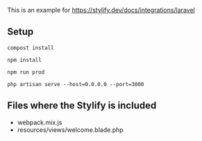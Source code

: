 This is an example for https://stylify.dev/docs/integrations/laravel

## Setup

```
compost install

npm install

npm run prod

php artisan serve --host=0.0.0.0 --port=3000
```

## Files where the Stylify is included

- webpack.mix.js
- resources/views/welcome.blade.php
